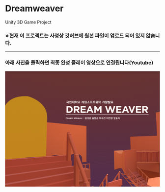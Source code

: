 # Dreamweaver
Unity 3D Game Project

### ※현재 이 프로젝트는 사정상 깃허브에 원본 파일이 업로드 되어 있지 않습니다.
---
### 아래 사진을 클릭하면 최종 완성 플레이 영상으로 연결됩니다(Youtube)

[![DreamWeaver](/Images/DreamWeaver.PNG)](https://youtu.be/1axnmtiIuGw)
